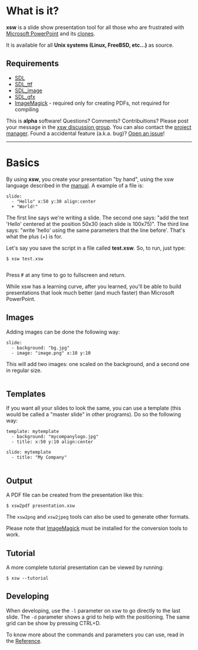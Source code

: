# What is it? #

**xsw** is a slide show presentation tool for all those who are frustrated with
[Microsoft PowerPoint](http://office.microsoft.com/en-us/powerpoint/default.aspx) and its [clones](http://www.openoffice.org/).

It is available for all **Unix systems (Linux, FreeBSD, etc...)** as source.

## Requirements ##

  * [SDL](http://www.libsdl.org/)
  * [SDL\_ttf](http://www.libsdl.org/projects/SDL_ttf/)
  * [SDL\_image](http://www.libsdl.org/projects/SDL_image/)
  * [SDL\_gfx](http://www.ferzkopp.net/Software/SDL_gfx-2.0/)
  * [ImageMagick](http://www.imagemagick.org/) - required only for creating PDFs, not required for compiling

This is **alpha** software! Questions? Comments? Contribuitions? Please post your message in the [xsw discussion group](http://groups.google.com/group/xsw-software). You can also contact the [project manager](mailto:andre.nho@gmail.com). Found a accidental feature (a.k.a. bug)? [Open an issue](http://code.google.com/p/xsw/issues/list)!


---


# Basics #

By using **xsw**, you create your presentation "by hand", using the xsw language
described in the [manual](Reference.md). A example of a file is:

```
slide:
  - "Hello" x:50 y:30 align:center
  + "World!"
```

The first line says we're writing a slide. The second one says: "add the text
'Hello' centered at the position 50x30 (each slide is 100x75)". The third line
says: "write 'hello' using the same parameters that the line before'. That's
what the plus (+) is for.

Let's say you save the script in a file called **test.xsw**. So, to run, just type:

`$ xsw test.xsw`

![![](http://andre.nho.googlepages.com/1-small.png)](http://andre.nho.googlepages.com/1.png)

Press **`F`** at any time to go to fullscreen and return.

While xsw has a learning curve, after you learned, you'll be able to build
presentations that look much better (and much faster) than Microsoft PowerPoint.


## Images ##

Adding images can be done the following way:

```
slide:
  - background: "bg.jpg"
  - image: "image.png" x:10 y:10
```

This will add two images: one scaled on the background, and a second one in
regular size.

![![](http://andre.nho.googlepages.com/2-small.jpg)](http://andre.nho.googlepages.com/2.jpg)

## Templates ##

If you want all your slides to look the same, you can use a template (this
would be called a "master slide" in other programs). Do so the following way:

```
template: mytemplate
  - background: "mycompanylogo.jpg"
  - title: x:50 y:10 align:center

slide: mytemplate
  - title: "My Company"
```

![![](http://andre.nho.googlepages.com/3-small.jpg)](http://andre.nho.googlepages.com/3.jpg)

## Output ##

A PDF file can be created from the presentation like this:

`$ xsw2pdf presentation.xsw`

The `xsw2png` and `xsw2jpeg` tools can also be used to generate other formats.

Please note that [ImageMagick](http://www.imagemagick.org/) must be installed for the conversion tools to work.

## Tutorial ##

A more complete tutorial presentation can be viewed by running:

`$ xsw --tutorial`

## Developing ##

When developing, use the `-l` parameter on xsw to go directly to the last slide.
The `-d` parameter shows a grid to help with the positioning. The same grid can
be show by pressing CTRL+D.

To know more about the commands and parameters you can use, read in the
[Reference](Reference.md).